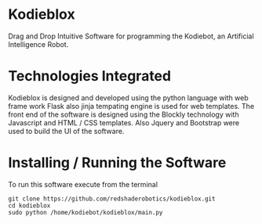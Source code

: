 # Kodieblox
Drag and Drop Intuitive Software for programming the Kodiebot, an Artificial Intelligence Robot.
# Technologies Integrated
Kodieblox is designed and developed using the python language with web frame work Flask also jinja tempating engine is used for web templates. The front end of the software is designed using the Blockly technology with Javascript and HTML / CSS templates. Also Jquery and Bootstrap were used to build the UI of the software.
# Installing / Running the Software
To run this software execute from the terminal
```
git clone https://github.com/redshaderobotics/kodieblox.git
cd kodieblox
sudo python /home/kodiebot/kodieblox/main.py
```
